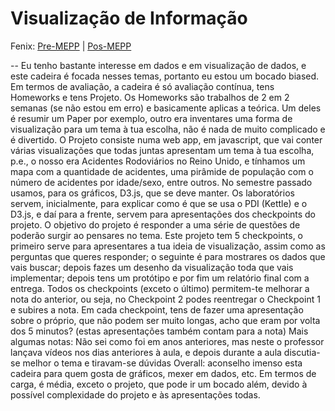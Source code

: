 # Visualização de Informação

Fenix: [Pre-MEPP](https://fenix.tecnico.ulisboa.pt/cursos/meic-a/disciplina-curricular/283003985068058) | [Pos-MEPP](https://fenix.tecnico.ulisboa.pt/cursos/meic-a/disciplina-curricular/564478961778813)

--
Eu tenho bastante interesse em dados e em visualização de dados, e este cadeira é focada nesses temas, portanto eu estou um bocado biased.
Em termos de avaliação, a cadeira é só avaliação contínua, tens Homeworks e tens Projeto.
Os Homeworks são trabalhos de 2 em 2 semanas (se não estou em erro) e basicamente aplicas a teórica. Um deles é resumir um Paper por exemplo, outro era inventares uma forma de visualização para um tema à tua escolha, não é nada de muito complicado e é divertido.
O Projeto consiste numa web app, em javascript, que vai conter várias visualizações que todas juntas apresentam um tema à tua escolha, p.e., o nosso era Acidentes Rodoviários no Reino Unido, e tínhamos um mapa com a quantidade de acidentes, uma pirâmide de população com o número de acidentes por idade/sexo, entre outros.
No semestre passado usamos, para os gráficos, D3.js, que se deve manter. Os laboratórios servem, inicialmente, para explicar como é que se usa o PDI (Kettle) e o D3.js, e daí para a frente, servem para apresentações dos checkpoints do projeto.
O objetivo do projeto é responder a uma série de questões de poderão surgir ao pensares no tema. Este projeto tem 5 checkpoints, o primeiro serve para apresentares a tua ideia de visualização, assim como as perguntas que queres responder; o seguinte é para mostrares os dados que vais buscar; depois fazes um desenho da visualização toda que vais implementar; depois tens um protótipo e por fim um relatório final com a entrega. Todos os checkpoints (exceto o último) permitem-te melhorar a nota do anterior, ou seja, no Checkpoint 2 podes reentregar o Checkpoint 1 e subires a nota. Em cada checkpoint, tens de fazer uma apresentação sobre o próprio, que não podem ser muito longas, acho que eram por volta dos 5 minutos? (estas apresentações também contam para a nota)
Mais algumas notas: Não sei como foi em anos anteriores, mas neste o professor lançava vídeos nos dias anteriores à aula, e depois durante a aula discutia-se melhor o tema e tiravam-se dúvidas
Overall: aconselho imenso esta cadeira para quem gosta de gráficos, mexer em dados, etc. Em termos de carga, é média, exceto o projeto, que pode ir um bocado além, devido à possível complexidade do projeto e às apresentações todas.
